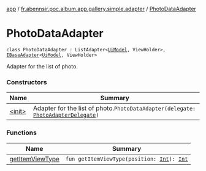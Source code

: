 [app](../../index.md) / [fr.abennsir.poc.album.app.gallery.simple.adapter](../index.md) / [PhotoDataAdapter](./index.md)

# PhotoDataAdapter

`class PhotoDataAdapter : ListAdapter<`[`UiModel`](../../fr.abennsir.poc.album.app.gallery.data/-ui-model/index.md)`, ViewHolder>, `[`IBaseAdapter`](../../fr.abennsir.poc.album.app.gallery.adapter/-i-base-adapter/index.md)`<`[`UiModel`](../../fr.abennsir.poc.album.app.gallery.data/-ui-model/index.md)`, ViewHolder>`

Adapter for the list of photo.

### Constructors

| Name | Summary |
|---|---|
| [&lt;init&gt;](-init-.md) | Adapter for the list of photo.`PhotoDataAdapter(delegate: `[`PhotoAdapterDelegate`](../../fr.abennsir.poc.album.app.gallery.adapter/-photo-adapter-delegate/index.md)`)` |

### Functions

| Name | Summary |
|---|---|
| [getItemViewType](get-item-view-type.md) | `fun getItemViewType(position: `[`Int`](https://kotlinlang.org/api/latest/jvm/stdlib/kotlin/-int/index.html)`): `[`Int`](https://kotlinlang.org/api/latest/jvm/stdlib/kotlin/-int/index.html) |
